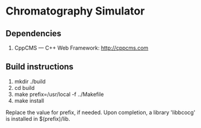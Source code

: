 # Chromatography Simulator

## Dependencies

1. CppCMS — C++ Web Framework: http://cppcms.com

## Build instructions

1. mkdir ./build
2. cd build
3. make prefix=/usr/local -f ../Makefile
4. make install

Replace the value for prefix, if needed. Upon completion, a library 'libbcocg' is installed in $(prefix)/lib.

